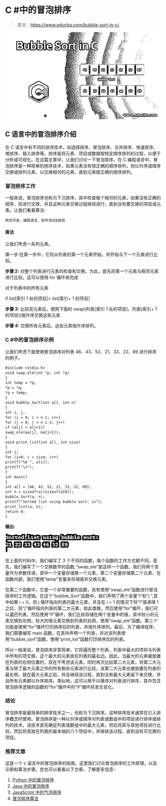 # C #中的冒泡排序

> 原文：<https://www.educba.com/bubble-sort-in-c/>

![Bubble Sort in C](img/c180d16106afafc4fd8176e48ba74dd9.png)



## C 语言中的冒泡排序介绍

在 C 语言中有不同的排序技术，如选择排序、冒泡排序、合并排序、快速排序、堆排序、插入排序等。排序是将元素、项目或数据按特定顺序排列的过程，以便于分析或可视化。在这篇文章中，让我们讨论一下冒泡排序。在 C 编程语言中，冒泡排序是一种简单的排序技术，如果元素没有按正确的顺序排列，则以升序或降序交换或排列元素，以交换相邻的元素，直到元素按正确的顺序排列。

### 冒泡排序工作

一般来说，冒泡排序也称为下沉排序，其中检查每个相邻的元素，如果没有正确的顺序，则进行交换，并且这种元素交换过程继续进行，直到没有要交换的项目或元素。让我们看看算法:

<small>网页开发、编程语言、软件测试&其他</small>

#### 算法

让我们考虑一系列元素。

第一步:在第一步中，它将从列表的第一个元素开始，并开始与下一个元素进行比较。

**步骤 2:** 对整个列表进行元素的检查和交换。为此，首先将第一个元素与相邻元素进行比较。这可以使用 for 循环来完成

对于列表中的所有元素

if list[索引 1 处的项目]> list[索引+ 1 的项目]

**步骤 3:** 比较完元素后，使用下面的 swap(列表[索引 1 处的项目]，列表[索引+ 1 的项目])按升序交换这些元素

**步骤 4:** 交换所有元素后，这些元素按升序排列。

### C #中的冒泡排序示例

让我们考虑下面使用冒泡排序对列表 46、43、52、21、33、22、89 进行排序的例子。

```
#include <stdio.h>
void swap_ele(int *p, int *q)
{
int temp = *p;
*p = *q;
*q = temp;
}
void bubble_Sort(int a[], int n)
{
int i, j;
for (i = 0; i < n-1; i++)
for (j = 0; j < n-i-1; j++)
if (a[j] > a[j+1])
swap_ele(&a[j], &a[j+1]);
}
void print_list(int a[], int size)
{
int i;
for (i=0; i < size; i++)
printf("%d ", a[i]);
printf("\n");
}
int main()
{
int a[] = {46, 43, 52, 21, 33, 22, 89};
int n = sizeof(a)/sizeof(a[0]);
bubble_Sort(a, n);
printf("Sorted list using bubble sort: \n");
print_list(a, n);
return 0;
}
```

**输出:**

![Bubble Sort in C output](img/a23e42093ca5a85fda1a36776a5c2cdd.png)



在上面的代码中，我们编写了 3 个不同的函数，每个函数的工作方式都不同。首先，我们编写了一个交换数字的函数,“swap_ele”是这样一个函数，我们将两个变量作为参数传递，其中一个变量存储第一个元素，第二个变量存储第二个元素，在函数内部，我们使用“temp”变量来存储值并交换元素。

在第二个函数中，它是一个非常重要的函数，具有使用“swap_ele”函数进行冒泡排序的工作逻辑。在这个“bubble_Sort”函数中，我们声明了两个变量“I”和“j ”,其中如果 i = 0，则 j 循环指向列表的最大元素，并且在 i = 1 的情况下将“I”值递增 1 之后，则“j”循环指向列表的第二大元素，依此类推。然后使用“for”循环，我们可以遍历列表，然后使用“if”循环，我们比较存储在两个变量中的值，其中较小的元素交换到左侧，较大的值元素交换到列表的右侧，使用“swap_ele”函数。第三个功能是使用“for”循环打印排序后的列表，并按升序排列。最后，为了编译程序，我们需要编写 main 函数，在其中声明一个列表，并对该列表使用“bubble_sort”函数，使用“print_list”函数打印排序后的列表。

所以一般来说，冒泡排序非常简单，它将遍历整个列表，列表中最大的项将与列表中所有的项交换，这个最大的元素放在列表的最右边。因此，当最大的元素被放置在列表的右侧位置时，现在不考虑该元素，同时再次比较第二大元素，将第二大元素与除了最大元素之外的所有剩余元素进行比较，该第二大元素也被放置在列表的最右侧，就在最大元素之前，并且继续该过程，直到没有最大元素留下来交换，并且所有元素都以升序排序。类似地，这可以用于以降序对列表进行排序，其中包含冒泡排序逻辑的函数的“for”循环中的“if”循环将发生变化。

### 结论

冒泡排序是最简单的排序技术之一，也称为下沉排序。这种排序技术通常在引入排序概念时使用。冒泡排序是一种以升序或降序对列表或数组中的项目进行排序或排列的技术。该技术首先确定列表或数组中的最大元素，然后将其与其他项目进行比较，然后将其放在列表的最末端的八个项目中，并继续该过程，直到没有可交换的项目。

### 推荐文章

这是一个 c 语言中的冒泡排序的指南。这里我们讨论冒泡排序的工作原理，以及示例和算法步骤。您也可以看看以下文章，了解更多信息–

1.  [Python 中的冒泡排序](https://www.educba.com/bubble-sort-in-python/)
2.  [Java 中的冒泡排序](https://www.educba.com/bubble-sort-in-java/)
3.  [JavaScript 中的气泡排序](https://www.educba.com/bubble-sort-in-javascript/)
4.  [冒泡排序算法](https://www.educba.com/bubble-sort-algorithm/)





